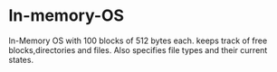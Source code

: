# In-memory-OS
In-Memory OS with 100 blocks of 512 bytes each. keeps track of free blocks,directories and files. Also specifies file types and their current states.
